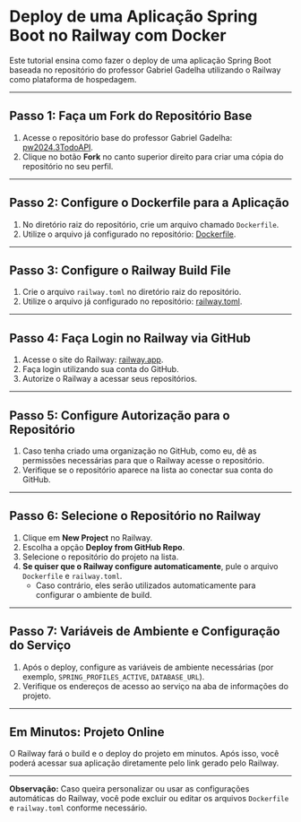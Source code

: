 # Deploy de uma Aplicação Spring Boot no Railway com Docker

Este tutorial ensina como fazer o deploy de uma aplicação Spring Boot baseada no repositório do professor Gabriel Gadelha utilizando o Railway como plataforma de hospedagem.

---

## Passo 1: Faça um Fork do Repositório Base

1. Acesse o repositório base do professor Gabriel Gadelha: [pw2024.3TodoAPI](https://github.com/GabrielGadelha/pw2024.3TodoAPI).
2. Clique no botão **Fork** no canto superior direito para criar uma cópia do repositório no seu perfil.

---

## Passo 2: Configure o Dockerfile para a Aplicação

1. No diretório raiz do repositório, crie um arquivo chamado `Dockerfile`.
2. Utilize o arquivo já configurado no repositório: [Dockerfile](./Dockerfile).

---

## Passo 3: Configure o Railway Build File

1. Crie o arquivo `railway.toml` no diretório raiz do repositório.
2. Utilize o arquivo já configurado no repositório: [railway.toml](./railway.toml).

---

## Passo 4: Faça Login no Railway via GitHub

1. Acesse o site do Railway: [railway.app](https://railway.app/).
2. Faça login utilizando sua conta do GitHub.
3. Autorize o Railway a acessar seus repositórios.

---

## Passo 5: Configure Autorização para o Repositório

1. Caso tenha criado uma organização no GitHub, como eu, dê as permissões necessárias para que o Railway acesse o repositório.
2. Verifique se o repositório aparece na lista ao conectar sua conta do GitHub.

---

## Passo 6: Selecione o Repositório no Railway

1. Clique em **New Project** no Railway.
2. Escolha a opção **Deploy from GitHub Repo**.
3. Selecione o repositório do projeto na lista.
4. **Se quiser que o Railway configure automaticamente**, pule o arquivo `Dockerfile` e `railway.toml`. 
   - Caso contrário, eles serão utilizados automaticamente para configurar o ambiente de build.

---

## Passo 7: Variáveis de Ambiente e Configuração do Serviço

1. Após o deploy, configure as variáveis de ambiente necessárias (por exemplo, `SPRING_PROFILES_ACTIVE`, `DATABASE_URL`).
2. Verifique os endereços de acesso ao serviço na aba de informações do projeto.

---

## Em Minutos: Projeto Online

O Railway fará o build e o deploy do projeto em minutos. Após isso, você poderá acessar sua aplicação diretamente pelo link gerado pelo Railway.

--- 

**Observação:** Caso queira personalizar ou usar as configurações automáticas do Railway, você pode excluir ou editar os arquivos `Dockerfile` e `railway.toml` conforme necessário.